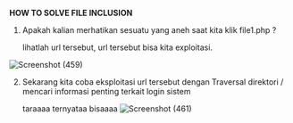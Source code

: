 <b> HOW TO SOLVE FILE INCLUSION </b>

1. Apakah kalian merhatikan sesuatu yang aneh saat kita klik file1.php ?

   lihatlah url tersebut, url tersebut bisa kita exploitasi.
   
![Screenshot (459)](https://user-images.githubusercontent.com/118157585/215710421-facb5b37-4f8c-4e46-80c5-98c93f623d0d.png)

2. Sekarang kita coba eksploitasi url tersebut dengan Traversal direktori / mencari informasi penting terkait login sistem

   taraaaa ternyataa bisaaaa
![Screenshot (461)](https://user-images.githubusercontent.com/118157585/215710426-96415f53-c2c9-4e9d-828d-b2a6299c5cb8.png)



